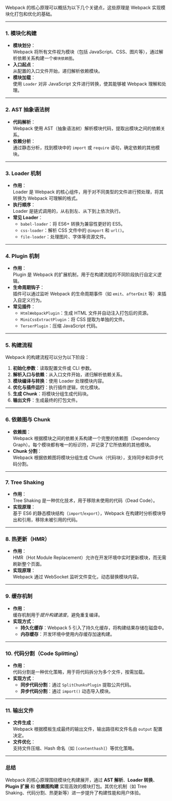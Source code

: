 Webpack 的核心原理可以概括为以下几个关键点，这些原理是 Webpack 实现模块化打包和优化的基础。

---

### 1. 模块化构建
- **模块划分**：  
  Webpack 将所有文件视为模块（包括 JavaScript、CSS、图片等），通过解析依赖关系构建一个`模块依赖图`。
- **入口起点**：  
  从配置的入口文件开始，递归解析依赖模块。
- **模块加载**：  
  使用 `Loader` 对非 JavaScript 文件进行转换，使其能够被 Webpack 理解和处理。

---

### 2. AST 抽象语法树
- **代码解析**：  
  Webpack 使用 AST（抽象语法树）解析模块代码，提取出模块之间的依赖关系。
- **依赖分析**：  
  通过静态分析，找到模块中的 `import` 或 `require` 语句，确定依赖的其他模块。

---

### 3. Loader 机制
- **作用**：  
  Loader 是 Webpack 的核心组件，用于对不同类型的文件进行预处理，将其转换为 Webpack 可理解的格式。
- **执行顺序**：  
  Loader 是链式调用的，从右到左、从下到上依次执行。
- **常见 Loader**：
  - `babel-loader`：将 ES6+ 转换为兼容性更好的 ES5。
  - `css-loader`：解析 CSS 文件中的 `@import` 和 `url()`。
  - `file-loader`：处理图片、字体等资源文件。

---

### 4. Plugin 机制
- **作用**：  
  Plugin 是 Webpack 的扩展机制，用于在构建流程的不同阶段执行自定义逻辑。
- **生命周期钩子**：  
  插件可以通过监听 Webpack 的生命周期事件（如 `emit`、`afterEmit` 等）来插入自定义行为。
- **常见插件**：
  - `HtmlWebpackPlugin`：生成 HTML 文件并自动注入打包后的资源。
  - `MiniCssExtractPlugin`：将 CSS 提取为单独的文件。
  - `TerserPlugin`：压缩 JavaScript 代码。

---

### 5. 构建流程
Webpack 的构建流程可以分为以下阶段：
1. **初始化参数**：读取配置文件或 CLI 参数。
2. **解析入口与依赖**：从入口文件开始，递归解析依赖关系。
3. **模块编译与转换**：使用 Loader 处理模块内容。
4. **优化与插件运行**：执行插件逻辑，优化模块。
5. **生成 Chunk**：将模块分组生成代码块。
6. **输出文件**：生成最终的打包文件。

---

### 6. 依赖图与 Chunk
- **依赖图**：  
  Webpack 根据模块之间的依赖关系构建一个完整的依赖图（Dependency Graph）。每个模块都有唯一的标识符，并记录了它所依赖的其他模块。
- **Chunk 分割**：  
  Webpack 根据依赖图将模块分组生成 Chunk（代码块），支持同步和异步代码分割。

---

### 7. Tree Shaking
- **作用**：  
  Tree Shaking 是一种优化技术，用于移除未使用的代码（Dead Code）。
- **实现原理**：  
  基于 ES6 的静态模块结构（`import`/`export`），Webpack 在构建时分析模块导出和引用，移除未被引用的代码。

---

### 8. 热更新（HMR）
- **作用**：  
  HMR（Hot Module Replacement）允许在开发环境中实时更新模块，而无需刷新整个页面。
- **实现原理**：  
  Webpack 通过 WebSocket 监听文件变化，动态替换模块内容。

---

### 9. 缓存机制
- **作用**：  
  缓存机制用于*提升构建速度*，避免重复编译。
- **实现方式**：
  - **持久化缓存**：Webpack 5 引入了持久化缓存，将构建结果存储在磁盘中。
  - **内存缓存**：开发环境中使用内存缓存加速构建。

---

### 10. 代码分割（Code Splitting）
- **作用**：  
  代码分割是一种优化策略，用于将代码拆分为多个文件，按需加载。
- **实现方式**：
  - **同步代码分割**：通过 `SplitChunksPlugin` 提取公共代码。
  - **异步代码分割**：通过 `import()` 动态导入模块。

---

### 11. 输出文件
- **文件生成**：  
  Webpack 根据模板生成最终的输出文件，输出路径和文件名由 `output` 配置决定。
- **文件优化**：  
  支持文件压缩、Hash 命名（如 `[contenthash]`）等优化策略。

---

### **总结**
Webpack 的核心原理围绕模块化构建展开，通过 **AST 解析**、**Loader 转换**、**Plugin 扩展** 和 **依赖图构建** 实现高效的模块打包。其优化机制（如 Tree Shaking、代码分割、热更新等）进一步提升了构建性能和用户体验。